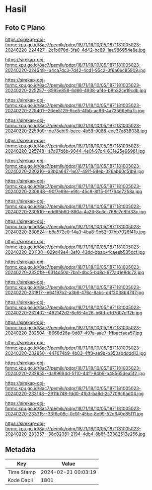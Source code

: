 # Hasil

## Foto C Plano

https://sirekap-obj-formc.kpu.go.id/8ac7/pemilu/pdpr/18/71/18/10/05/1871181005023-20240220-224427--2c1b070d-3fa0-4d42-bc89-1ae986954e8e.jpg

https://sirekap-obj-formc.kpu.go.id/8ac7/pemilu/pdpr/18/71/18/10/05/1871181005023-20240220-224548--a4ca7dc3-7d42-4cd1-95c2-0f6a6ec85909.jpg

https://sirekap-obj-formc.kpu.go.id/8ac7/pemilu/pdpr/18/71/18/10/05/1871181005023-20240220-225257--8595e858-6d66-4938-af4e-b8b32ce19cdb.jpg

https://sirekap-obj-formc.kpu.go.id/8ac7/pemilu/pdpr/18/71/18/10/05/1871181005023-20240220-225401--26ee5129-9ce5-4fbb-ac96-4a73569e9a7c.jpg

https://sirekap-obj-formc.kpu.go.id/8ac7/pemilu/pdpr/18/71/18/10/05/1871181005023-20240220-225909--de73ebf9-bece-4b59-9088-eee37e838038.jpg

https://sirekap-obj-formc.kpu.go.id/8ac7/pemilu/pdpr/18/71/18/10/05/1871181005023-20240220-225748--a7d97d6b-9044-4e0f-97c4-631e25e96961.jpg

https://sirekap-obj-formc.kpu.go.id/8ac7/pemilu/pdpr/18/71/18/10/05/1871181005023-20240220-230216--a3b0a647-1e07-491f-98eb-326ab60c51b9.jpg

https://sirekap-obj-formc.kpu.go.id/8ac7/pemilu/pdpr/18/71/18/10/05/1871181005023-20240220-230948--90f7e99e-e9fc-45c8-8f15-91f764e7258a.jpg

https://sirekap-obj-formc.kpu.go.id/8ac7/pemilu/pdpr/18/71/18/10/05/1871181005023-20240220-230510--edd95b60-890a-4a26-8c6c-768c7c8fd33c.jpg

https://sirekap-obj-formc.kpu.go.id/8ac7/pemilu/pdpr/18/71/18/10/05/1871181005023-20240220-230824--b8a572e0-14a3-4ba8-9b52-07bb7026f41b.jpg

https://sirekap-obj-formc.kpu.go.id/8ac7/pemilu/pdpr/18/71/18/10/05/1871181005023-20240220-231138--029d49e4-3ef0-43dd-bbab-4caeeb585dcf.jpg

https://sirekap-obj-formc.kpu.go.id/8ac7/pemilu/pdpr/18/71/18/10/05/1871181005023-20240220-232019--6314d50d-7ba1-4bc5-bd8d-977ad1e8dc72.jpg

https://sirekap-obj-formc.kpu.go.id/8ac7/pemilu/pdpr/18/71/18/10/05/1871181005023-20240220-231817--e64197b2-a3b6-476c-8abc-d4f3038b4747.jpg

https://sirekap-obj-formc.kpu.go.id/8ac7/pemilu/pdpr/18/71/18/10/05/1871181005023-20240220-232402--492142d2-6ef6-4c26-b6fd-e1d7d07cff2b.jpg

https://sirekap-obj-formc.kpu.go.id/8ac7/pemilu/pdpr/18/71/18/10/05/1871181005023-20240220-232504--8668d26a-9d87-497a-aae7-1ffbacfaca57.jpg

https://sirekap-obj-formc.kpu.go.id/8ac7/pemilu/pdpr/18/71/18/10/05/1871181005023-20240220-232850--447674b9-4b03-4ff3-ae9b-b350abdddd13.jpg

https://sirekap-obj-formc.kpu.go.id/8ac7/pemilu/pdpr/18/71/18/10/05/1871181005023-20240220-232955--da89694d-5110-44f1-94b9-b48565dea5f2.jpg

https://sirekap-obj-formc.kpu.go.id/8ac7/pemilu/pdpr/18/71/18/10/05/1871181005023-20240220-233143--2911b748-fdd0-41b3-ba8d-2c7709c6ad04.jpg

https://sirekap-obj-formc.kpu.go.id/8ac7/pemilu/pdpr/18/71/18/10/05/1871181005023-20240220-233315--33f6e08c-0c91-45be-8e99-52d640e85f11.jpg

https://sirekap-obj-formc.kpu.go.id/8ac7/pemilu/pdpr/18/71/18/10/05/1871181005023-20240220-233357--38c02381-2194-4db4-8b8f-33382513e256.jpg


## Metadata

| Key        | Value               |
| ---------- | ------------------- |
| Time Stamp | 2024-02-21 00:03:19 |
| Kode Dapil | 1801                |



